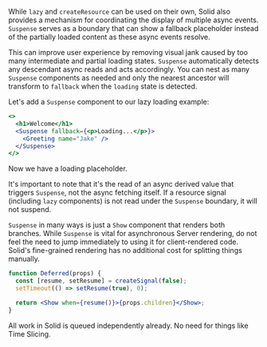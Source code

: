While `lazy` and `createResource` can be used on their own, Solid also provides a mechanism for coordinating the display of multiple async events. `Suspense` serves as a boundary that can show a fallback placeholder instead of the partially loaded content as these async events resolve.

This can improve user experience by removing visual jank caused by too many intermediate and partial loading states. `Suspense` automatically detects any descendant async reads and acts accordingly. You can nest as many `Suspense` components as needed and only the nearest ancestor will transform to `fallback` when the `loading` state is detected.

Let's add a `Suspense` component to our lazy loading example:

```jsx
<>
  <h1>Welcome</h1>
  <Suspense fallback={<p>Loading...</p>}>
    <Greeting name="Jake" />
  </Suspense>
</>
```

Now we have a loading placeholder.

It's important to note that it's the read of an async derived value that triggers `Suspense`, not the async fetching itself. If a resource signal (including `lazy` components) is not read under the `Suspense` boundary, it will not suspend.

`Suspense` in many ways is just a `Show` component that renders both branches. While `Suspense` is vital for asynchronous Server rendering, do not feel the need to jump immediately to using it for client-rendered code. Solid's fine-grained rendering has no additional cost for splitting things manually.

```jsx
function Deferred(props) {
  const [resume, setResume] = createSignal(false);
  setTimeout(() => setResume(true), 0);

  return <Show when={resume()}>{props.children}</Show>;
}
```

All work in Solid is queued independently already. No need for things like Time Slicing.
